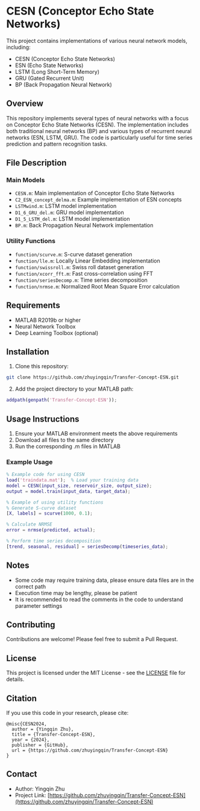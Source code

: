 # CESN (Conceptor Echo State Networks)

This project contains implementations of various neural network models, including:

- CESN (Conceptor Echo State Networks)
- ESN (Echo State Networks)
- LSTM (Long Short-Term Memory)
- GRU (Gated Recurrent Unit)
- BP (Back Propagation Neural Network)

## Overview

This repository implements several types of neural networks with a focus on Conceptor Echo State Networks (CESN). The implementation includes both traditional neural networks (BP) and various types of recurrent neural networks (ESN, LSTM, GRU). The code is particularly useful for time series prediction and pattern recognition tasks.

## File Description

### Main Models
- `CESN.m`: Main implementation of Conceptor Echo State Networks
- `C2_ESN_concept_delma.m`: Example implementation of ESN concepts
- `LSTMwind.m`: LSTM model implementation
- `D1_6_GRU_del.m`: GRU model implementation
- `D1_5_LSTM_del.m`: LSTM model implementation
- `BP.m`: Back Propagation Neural Network implementation

### Utility Functions
- `function/scurve.m`: S-curve dataset generation
- `function/lle.m`: Locally Linear Embedding implementation
- `function/swissroll.m`: Swiss roll dataset generation
- `function/xcorr_fft.m`: Fast cross-correlation using FFT
- `function/seriesDecomp.m`: Time series decomposition
- `function/nrmse.m`: Normalized Root Mean Square Error calculation

## Requirements

- MATLAB R2019b or higher
- Neural Network Toolbox
- Deep Learning Toolbox (optional)

## Installation

1. Clone this repository:
```bash
git clone https://github.com/zhuyingqin/Transfer-Concept-ESN.git
```

2. Add the project directory to your MATLAB path:
```matlab
addpath(genpath('Transfer-Concept-ESN'));
```

## Usage Instructions

1. Ensure your MATLAB environment meets the above requirements
2. Download all files to the same directory
3. Run the corresponding .m files in MATLAB

### Example Usage

```matlab
% Example code for using CESN
load('traindata.mat');  % Load your training data
model = CESN(input_size, reservoir_size, output_size);
output = model.train(input_data, target_data);

% Example of using utility functions
% Generate S-curve dataset
[X, labels] = scurve(1000, 0.1);

% Calculate NRMSE
error = nrmse(predicted, actual);

% Perform time series decomposition
[trend, seasonal, residual] = seriesDecomp(timeseries_data);
```

## Notes

- Some code may require training data, please ensure data files are in the correct path
- Execution time may be lengthy, please be patient
- It is recommended to read the comments in the code to understand parameter settings

## Contributing

Contributions are welcome! Please feel free to submit a Pull Request.

## License

This project is licensed under the MIT License - see the [LICENSE](LICENSE) file for details.

## Citation

If you use this code in your research, please cite:

```
@misc{CESN2024,
  author = {Yingqin Zhu},
  title = {Transfer-Concept-ESN},
  year = {2024},
  publisher = {GitHub},
  url = {https://github.com/zhuyingqin/Transfer-Concept-ESN}
}
```

## Contact

- Author: Yingqin Zhu
- Project Link: [https://github.com/zhuyingqin/Transfer-Concept-ESN](https://github.com/zhuyingqin/Transfer-Concept-ESN) 